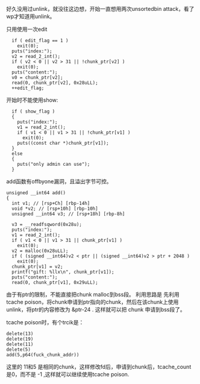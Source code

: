 好久没用过unlink，就没往这边想，开始一直想用两次unsortedbin attack，看了wp才知道用unlink。

只用使用一次edit
```
  if ( edit_flag == 1 )
    exit(0);
  puts("index:");
  v2 = read_2_int();
  if ( v2 < 0 || v2 > 31 || !chunk_ptr[v2] )
    exit(0);
  puts("content:");
  v0 = chunk_ptr[v2];
  read(0, chunk_ptr[v2], 0x28uLL);
  ++edit_flag;
```
开始时不能使用show:
```
  if ( show_flag )
  {
    puts("index:");
    v1 = read_2_int();
    if ( v1 < 0 || v1 > 31 || !chunk_ptr[v1] )
      exit(0);
    puts((const char *)chunk_ptr[v1]);
  }
  else
  {
    puts("only admin can use");
  }
```
add函数有offbyone漏洞，且溢出字节可控。
```
unsigned __int64 add()
{
  int v1; // [rsp+Ch] [rbp-14h]
  void *v2; // [rsp+10h] [rbp-10h]
  unsigned __int64 v3; // [rsp+18h] [rbp-8h]

  v3 = __readfsqword(0x28u);
  puts("index:");
  v1 = read_2_int();
  if ( v1 < 0 || v1 > 31 || chunk_ptr[v1] )
    exit(0);
  v2 = malloc(0x28uLL);
  if ( (signed __int64)v2 < ptr || (signed __int64)v2 > ptr + 2048 )
    exit(0);
  chunk_ptr[v1] = v2;
  printf("gift: %llx\n", chunk_ptr[v1]);
  puts("content:");
  read(0, chunk_ptr[v1], 0x29uLL);
  ```
  由于有ptr的限制，不能直接把chunk malloc到bss段。
  利用思路是 先利用 tcache poison，将chunk申请到ptr指向的chunk，然后在该chunk上使用unlink，将ptr的内容修改为 &ptr-24 . 这样就可以把 chunk 申请到bss段了。
  
  tcache poison时，有个trcik是：
  ```
delete(13)
delete(19)
delete(11)
delete(5)
add(5,p64(fuck_chunk_addr))
  ```
  这里的 11和5 是相同的chunk，这样修改fd后，申请到chunk后，tcache_count是0，而不是 -1 ,这样就可以继续使用tcache poison.
  
